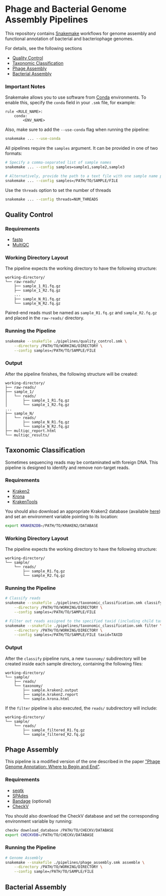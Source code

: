 # Phage and Bacterial Genome Assembly Pipelines
This repository contains [Snakemake](https://snakemake.readthedocs.io/en/stable/) workflows for genome assembly and functional annotation of bacterial and bacteriophage genomes.

For details, see the following sections
- [Quality Control](#quality-control)
- [Taxonomic Classification](#taxonomic-classification)
- [Phage Assembly](#phage-assembly)
- [Bacterial Assembly](#bacterial-assembly)

### Important Notes
Snakemake allows you to use software from [Conda](https://www.anaconda.com/) environments. To enable this, specify the `conda` field in your `.smk` file, for example:

```
rule <RULE_NAME>:
    conda:
        <ENV_NAME>
```

Also, make sure to add the `--use-conda` flag when running the pipeline:

```bash
snakemake ... --use-conda
```

All pipelines require the `samples` argument. It can be provided in one of two formats:

```bash
# Specify a comma-separated list of sample names
snakemake ... --config samples=sample1,sample2,sample3

# Alternatively, provide the path to a text file with one sample name per line
snakemake ... --config samples=/PATH/TO/SAMPLE/FILE
```

Use the `threads` option to set the number of threads

```bash
snakemake ... --config threads=NUM_THREADS
```

## Quality Control

### Requirements
- [fastp](https://github.com/OpenGene/fastp)
- [MultiQC](https://github.com/MultiQC/MultiQC)

### Working Directory Layout
The pipeline expects the working directory to have the following structure:

```
working-directory/
└── raw-reads/
    ├── sample_1_R1.fq.gz
    ├── sample_1_R2.fq.gz
    ...
    ├── sample_N_R1.fq.gz
    └── sample_N_R2.fq.gz
```

Paired-end reads must be named as `sample_R1.fq.gz` and `sample_R2.fq.gz` and placed in the `raw-reads/` directory.

### Running the Pipeline
```bash
snakemake --snakefile ./pipelines/quality_control.smk \
    --directory /PATH/TO/WORKING/DIRECTORY \
    --config samples=/PATH/TO/SAMPLE/FILE
```

### Output
After the pipeline finishes, the following structure will be created:

```
working-directory/
├── raw-reads/
├── sample_1/
│   └── reads/
│       ├── sample_1_R1.fq.gz
│       └── sample_1_R2.fq.gz
...
├── sample_N/
│   └── reads/
│       ├── sample_N_R1.fq.gz
│       └── sample_N_R2.fq.gz
├── multiqc_report.html
└── multiqc_results/
```

## Taxonomic Classification
Sometimes sequencing reads may be contaminated with foreign DNA. This pipeline is designed to identify and remove non-target reads.

### Requirements
- [Kraken2](https://github.com/DerrickWood/kraken2)
- [Krona](https://github.com/marbl/Krona)
- [KrakenTools](https://github.com/jenniferlu717/KrakenTools)

You should also download an appropriate Kraken2 database (available [here](https://benlangmead.github.io/aws-indexes/k2)) and set an environment variable pointing to its location:

```bash
export KRAKEN2DB=/PATH/TO/KRAKEN2/DATABASE
```

### Working Directory Layout
The pipeline expects the working directory to have the following structure:

```
working-directory/
└── sample/
    └── reads/
        ├── sample_R1.fq.gz
        └── sample_R2.fq.gz
```

### Running the Pipeline
```bash
# Classify reads
snakemake --snakefile ./pipelines/taxonomic_classification.smk classify \
    --directory /PATH/TO/WORKING/DIRECTORY \
    --config samples=/PATH/TO/SAMPLE/FILE

# Filter out reads assigned to the specified taxid (including child taxa)
snakemake --snakefile ./pipelines/taxonomic_classification.smk filter \
    --directory /PATH/TO/WORKING/DIRECTORY \
    --config samples=/PATH/TO/SAMPLE/FILE taxid=TAXID
```

### Output
After the `classify` pipeline runs, a new `taxonomy/` subdirectory will be created inside each sample directory, containing the following files:

```
working-directory/
└── sample/
    ├── reads/
    └── taxonomy/
        ├── sample.kraken2.output
        ├── sample.kraken2.report
        └── sample.krona.html
```

If the `filter` pipeline is also executed, the `reads/` subdirectory will include:

```
working-directory/
└── sample/
    └── reads/
        ├── sample_filtered_R1.fq.gz
        └── sample_filtered_R2.fq.gz
```

## Phage Assembly
This pipeline is a modified version of the one described in the paper ["Phage Genome Annotation: Where to Begin and End"](https://doi.org/10.1089/phage.2021.0015).

### Requirements
- [seqtk](https://github.com/lh3/seqtk)
- [SPAdes](https://github.com/ablab/spades)
- [Bandage](https://github.com/rrwick/Bandage) (optional)
- [CheckV](https://bitbucket.org/berkeleylab/CheckV)

You should also download the CheckV database and set the corresponding environment variable by running:

```bash
checkv download_database /PATH/TO/CHECKV/DATABASE
export CHECKVDB=/PATH/TO/CHECKV/DATABASE
```

### Running the Pipeline
```bash
# Genome Assembly
snakemake --snakefile ./pipelines/phage_assembly.smk assemble \
    --directory /PATH/TO/WORKING/DIRECTORY \
    --config sample=/PATH/TO/SAMPLE/FILE
```

## Bacterial Assembly